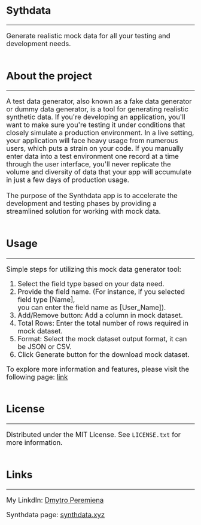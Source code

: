 <font size="4">

## Sythdata

---

Generate realistic mock data for all your testing and development needs. <br><br>

## About the project

---

A test data generator, also known as a fake data generator or dummy data generator, is a tool for generating realistic synthetic data. If you're developing an application, you'll want to make sure you're testing it under conditions that closely simulate a production environment. In a live setting, your application will face heavy usage from numerous users, which puts a strain on your code. If you manually enter data into a test environment one record at a time through the user interface, you'll never replicate the volume and diversity of data that your app will accumulate in just a few days of production usage. <br><br>
The purpose of the Synthdata app is to accelerate the development and testing phases by providing a streamlined solution for working with mock data. <br><br>

## Usage

---

Simple steps for utilizing this mock data generator tool:

1. Select the field type based on your data need.
2. Provide the field name. (For instance, if you selected field type \[Name\], <br>
you can enter the field name as \[User_Name\]).
3. Add/Remove button: Add a column in mock dataset.
4. Total Rows: Enter the total number of rows required in mock dataset.
5. Format: Select the mock dataset output format, it can be JSON or CSV.
6. Click Generate button for the download mock dataset.

To explore more information and features, please visit the following page: [link]()<br><br>

## License

---

Distributed under the MIT License. See `LICENSE.txt` for more information. <br><br>

## Links

---

My LinkdIn: [Dmytro Peremiena](https://www.linkedin.com/in/dmitro-peremena/)

Synthdata page: [synthdata.xyz]()<br><br>




